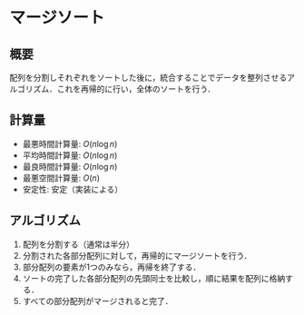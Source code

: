 # マージソート

## 概要

配列を分割しそれぞれをソートした後に，統合することでデータを整列させるアルゴリズム．これを再帰的に行い，全体のソートを行う．

## 計算量

- 最悪時間計算量: $O(n \log{n})$
- 平均時間計算量: $O(n \log{n})$
- 最良時間計算量: $O(n \log{n})$
- 最悪空間計算量: $O(n)$
- 安定性: 安定（実装による）

## アルゴリズム

1. 配列を分割する（通常は半分）
2. 分割された各部分配列に対して，再帰的にマージソートを行う．
3. 部分配列の要素が1つのみなら，再帰を終了する．
4. ソートの完了した各部分配列の先頭同士を比較し，順に結果を配列に格納する．
5. すべての部分配列がマージされると完了．

